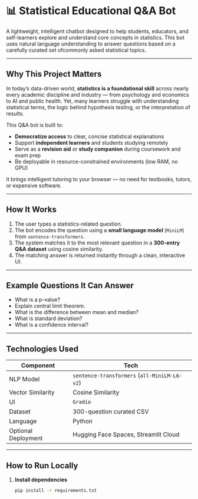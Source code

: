 # 📊 Statistical Educational Q&A Bot

A lightweight, intelligent chatbot designed to help students, educators, and self-learners explore and understand core concepts in statistics. This bot uses natural language understanding to answer questions based on a carefully curated set ofcommonly asked statistical topics.

---

## Why This Project Matters

In today’s data-driven world, **statistics is a foundational skill** across nearly every academic discipline and industry — from psychology and economics to AI and public health. Yet, many learners struggle with understanding statistical terms, the logic behind hypothesis testing, or the interpretation of results.

This Q&A bot is built to:
-  **Democratize access** to clear, concise statistical explanations
-  Support **independent learners** and students studying remotely
-  Serve as a **revision aid** or **study companion** during coursework and exam prep
- Be deployable in resource-constrained environments (low RAM, no GPU)

It brings intelligent tutoring to your browser — no need for textbooks, tutors, or expensive software.

---

## How It Works

1. The user types a statistics-related question.
2. The bot encodes the question using a **small language model** (`MiniLM`) from `sentence-transformers`.
3. The system matches it to the most relevant question in a **300-entry Q&A dataset** using cosine similarity.
4. The matching answer is returned instantly through a clean, interactive UI.

---

## Example Questions It Can Answer

- What is a p-value?
- Explain central limit theorem.
- What is the difference between mean and median?
- What is standard deviation?
- What is a confidence interval?

---

## Technologies Used

| Component | Tech |
|----------|------|
| NLP Model | `sentence-transformers` (`all-MiniLM-L6-v2`) |
| Vector Similarity | Cosine Similarity |
| UI | `Gradio` |
| Dataset | 300-question curated CSV |
| Language | Python |
| Optional Deployment | Hugging Face Spaces, Streamlit Cloud |

---

## How to Run Locally

1. **Install dependencies**
   ```bash
   pip install -r requirements.txt
